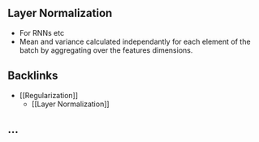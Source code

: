 ## Layer Normalization
- For RNNs etc
- Mean and variance calculated independantly for each element of the batch by aggregating over the features dimensions.



## Backlinks
* [[Regularization]]
	* [[Layer Normalization]]

## ...